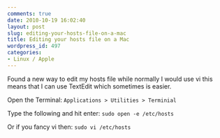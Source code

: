 ```yaml
---
comments: true
date: 2010-10-19 16:02:40
layout: post
slug: editing-your-hosts-file-on-a-mac
title: Editing your hosts file on a Mac
wordpress_id: 497
categories:
- Linux / Apple
---
```


Found a new way to edit my hosts file while normally I would use vi this means that I can use TextEdit which sometimes is easier.

Open the Terminal:
`Applications > Utilities > Terminial`

Type the following and hit enter:
`sudo open -e /etc/hosts`

Or if you fancy vi then:
`sudo vi /etc/hosts`

